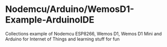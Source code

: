 # Nodemcu/Arduino/WemosD1-Example-ArduinoIDE
Collections example of Nodemcu ESP8266, Wemos D1, Wemos D1 Mini and Arduino for Internet of Things and learning stuff for fun
